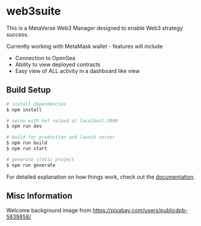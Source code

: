 # web3suite

This is a MetaVerse Web3 Manager designed to enable Web3 strategy success. 

Currently working with MetaMask wallet - features will include
- Connection to OpenSea
- Ability to view deployed contracts
- Easy view of ALL activity in a dashboard like view

## Build Setup

```bash
# install dependencies
$ npm install

# serve with hot reload at localhost:3000
$ npm run dev

# build for production and launch server
$ npm run build
$ npm run start

# generate static project
$ npm run generate
```

For detailed explanation on how things work, check out the [documentation](https://nuxtjs.org).

## Misc Information
Welcome background image from https://pixabay.com/users/publicdpb-5839858/
